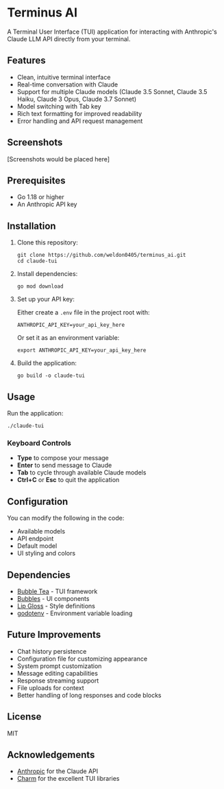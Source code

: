 # Terminus AI

A Terminal User Interface (TUI) application for interacting with Anthropic's Claude LLM API directly from your terminal.

## Features

- Clean, intuitive terminal interface
- Real-time conversation with Claude
- Support for multiple Claude models (Claude 3.5 Sonnet, Claude 3.5 Haiku, Claude 3 Opus, Claude 3.7 Sonnet)
- Model switching with Tab key
- Rich text formatting for improved readability
- Error handling and API request management

## Screenshots

[Screenshots would be placed here]

## Prerequisites

- Go 1.18 or higher
- An Anthropic API key

## Installation

1. Clone this repository:

   ```
   git clone https://github.com/weldon0405/terminus_ai.git
   cd claude-tui
   ```

2. Install dependencies:

   ```
   go mod download
   ```

3. Set up your API key:

   Either create a `.env` file in the project root with:

   ```
   ANTHROPIC_API_KEY=your_api_key_here
   ```

   Or set it as an environment variable:

   ```
   export ANTHROPIC_API_KEY=your_api_key_here
   ```

4. Build the application:
   ```
   go build -o claude-tui
   ```

## Usage

Run the application:

```
./claude-tui
```

### Keyboard Controls

- **Type** to compose your message
- **Enter** to send message to Claude
- **Tab** to cycle through available Claude models
- **Ctrl+C** or **Esc** to quit the application

## Configuration

You can modify the following in the code:

- Available models
- API endpoint
- Default model
- UI styling and colors

## Dependencies

- [Bubble Tea](https://github.com/charmbracelet/bubbletea) - TUI framework
- [Bubbles](https://github.com/charmbracelet/bubbles) - UI components
- [Lip Gloss](https://github.com/charmbracelet/lipgloss) - Style definitions
- [godotenv](https://github.com/joho/godotenv) - Environment variable loading

## Future Improvements

- Chat history persistence
- Configuration file for customizing appearance
- System prompt customization
- Message editing capabilities
- Response streaming support
- File uploads for context
- Better handling of long responses and code blocks

## License

MIT

## Acknowledgements

- [Anthropic](https://www.anthropic.com/) for the Claude API
- [Charm](https://charm.sh/) for the excellent TUI libraries
